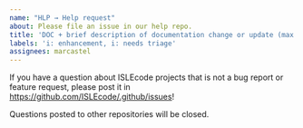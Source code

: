 ```yaml
---
name: "HLP → Help request"
about: Please file an issue in our help repo.
title: 'DOC + brief description of documentation change or update (max. 70 chars)'
labels: 'i: enhancement, i: needs triage'
assignees: marcastel
---
```


If you have a question about ISLEcode projects that is not a bug report or feature request, please post it in
https://github.com/ISLEcode/.github/issues!

Questions posted to other repositories will be closed.
